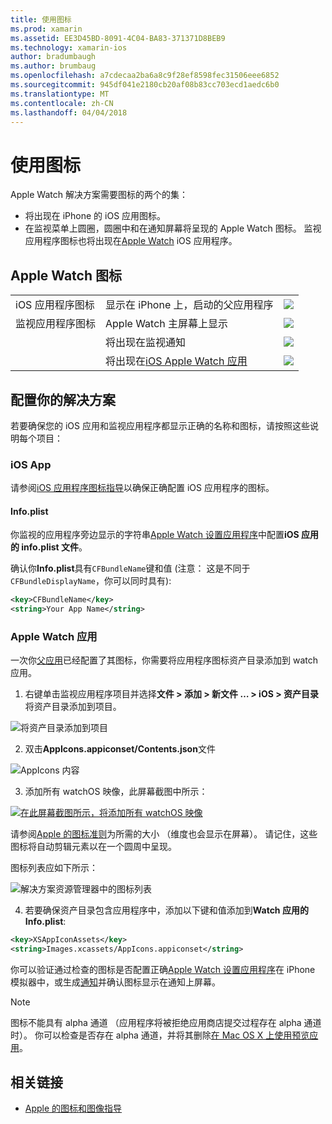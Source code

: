 ```yaml
---
title: 使用图标
ms.prod: xamarin
ms.assetid: EE3D45BD-8091-4C04-BA83-371371D8BEB9
ms.technology: xamarin-ios
author: bradumbaugh
ms.author: brumbaug
ms.openlocfilehash: a7cdecaa2ba6a8c9f28ef8598fec31506eee6852
ms.sourcegitcommit: 945df041e2180cb20af08b83cc703ecd1aedc6b0
ms.translationtype: MT
ms.contentlocale: zh-CN
ms.lasthandoff: 04/04/2018
---
```

# <a name="working-with-icons"></a>使用图标

Apple Watch 解决方案需要图标的两个的集：

* 将出现在 iPhone 的 iOS 应用图标。
* 在监视菜单上圆圈，圆圈中和在通知屏幕将呈现的 Apple Watch 图标。 监视应用程序图标也将出现在[Apple Watch](~/ios/watchos/app-fundamentals/settings.md) iOS 应用程序。

## <a name="apple-watch-icons"></a>Apple Watch 图标

| | | |
|-|-|-|
|iOS 应用程序图标|显示在 iPhone 上，启动的父应用程序|![](icons-images/icon-ios.png)|
|监视应用程序图标|Apple Watch 主屏幕上显示|![](icons-images/icon-home.png)|
||将出现在监视通知|![](icons-images/notification-icon.png)|
||将出现在[iOS Apple Watch 应用](~/ios/watchos/app-fundamentals/settings.md)|![](icons-images/watch-app-sml.png)|

## <a name="configuring-your-solution"></a>配置你的解决方案

若要确保您的 iOS 应用和监视应用程序都显示正确的名称和图标，请按照这些说明每个项目：

### <a name="ios-app"></a>iOS App

请参阅[iOS 应用程序图标指导](~/ios/app-fundamentals/images-icons/app-icons.md)以确保正确配置 iOS 应用程序的图标。

#### <a name="infoplist"></a>Info.plist

你监视的应用程序旁边显示的字符串[Apple Watch 设置应用程序](~/ios/watchos/app-fundamentals/settings.md)中配置**iOS 应用的 info.plist 文件**。

确认你**Info.plist**具有`CFBundleName`键和值 (注意： 这是不同于`CFBundleDisplayName`，你可以同时具有):

```xml
<key>CFBundleName</key>
<string>Your App Name</string>
```

### <a name="apple-watch-app"></a>Apple Watch 应用

一次你[父应用](~/ios/watchos/app-fundamentals/parent-app.md)已经配置了其图标，你需要将应用程序图标资产目录添加到 watch 应用。

1. 右键单击监视应用程序项目并选择**文件 > 添加 > 新文件 … > iOS > 资产目录**将资产目录添加到项目。

 ![](icons-images/newasset.png "将资产目录添加到项目")

2. 双击**AppIcons.appiconset/Contents.json**文件

  ![](icons-images/xcassets-iconset-sml.png "AppIcons 内容")

3. 添加所有 watchOS 映像，此屏幕截图中所示：

  [![](icons-images/appicons-sml.png "在此屏幕截图所示，将添加所有 watchOS 映像")](icons-images/appicons.png#lightbox)

  请参阅[Apple 的图标准则](https://developer.apple.com/library/prerelease/ios/documentation/UserExperience/Conceptual/WatchHumanInterfaceGuidelines/IconandImageSizes.html)为所需的大小 （维度也会显示在屏幕）。 请记住，这些图标将自动剪辑元素以在一个圆周中呈现。

  图标列表应如下所示：

  ![](icons-images/xcassets-complete-sml.png "解决方案资源管理器中的图标列表")

4. 若要确保资产目录包含应用程序中，添加以下键和值添加到**Watch 应用的 Info.plist**:

```xml
<key>XSAppIconAssets</key>
<string>Images.xcassets/AppIcons.appiconset</string>
```

你可以验证通过检查的图标是否配置正确[Apple Watch 设置应用程序](~/ios/watchos/app-fundamentals/settings.md)在 iPhone 模拟器中，或生成[通知](~/ios/watchos/platform/notifications.md)并确认图标显示在通知上屏幕。

> [!NOTE]
> 图标不能具有 alpha 通道 （应用程序将被拒绝应用商店提交过程存在 alpha 通道时）。 你可以检查是否存在 alpha 通道，并将其删除[在 Mac OS X 上使用预览应用](~/ios/watchos/troubleshooting.md#noalpha)。


## <a name="related-links"></a>相关链接

- [Apple 的图标和图像指导](https://developer.apple.com/library/prerelease/ios/documentation/UserExperience/Conceptual/WatchHumanInterfaceGuidelines/IconandImageSizes.html)
